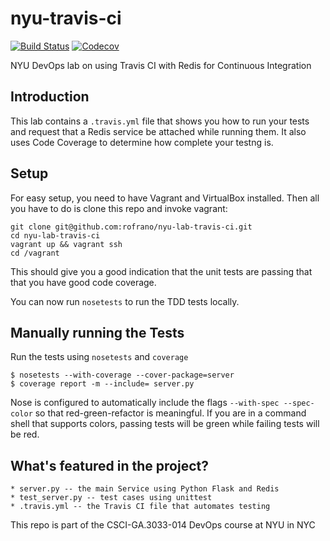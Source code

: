 # nyu-travis-ci

[![Build Status](https://travis-ci.org/sschweber/nyu-lab-travis-ci.svg?branch=master)](https://travis-ci.org/sschweber/nyu-lab-travis-ci)
[![Codecov](https://img.shields.io/codecov/c/github/sschweber/nyu-lab-travis-ci.svg)]()

NYU DevOps lab on using Travis CI with Redis for Continuous Integration

## Introduction

This lab contains a `.travis.yml` file that shows you how to run your tests and request that a Redis service be attached while running them. It also uses Code Coverage to determine how complete your testng is.

## Setup

For easy setup, you need to have Vagrant and VirtualBox installed. Then all you have to do is clone this repo and invoke vagrant:

    git clone git@github.com:rofrano/nyu-lab-travis-ci.git
    cd nyu-lab-travis-ci
    vagrant up && vagrant ssh
    cd /vagrant

This should give you a good indication that the unit tests are passing that that you have good code coverage.

You can now run `nosetests` to run the TDD tests locally.

## Manually running the Tests

Run the tests using `nosetests` and `coverage`

    $ nosetests --with-coverage --cover-package=server
    $ coverage report -m --include= server.py

Nose is configured to automatically include the flags `--with-spec --spec-color` so that red-green-refactor is meaningful. If you are in a command shell that supports colors, passing tests will be green while failing tests will be red.

## What's featured in the project?

    * server.py -- the main Service using Python Flask and Redis
    * test_server.py -- test cases using unittest
    * .travis.yml -- the Travis CI file that automates testing

This repo is part of the CSCI-GA.3033-014 DevOps course at NYU in NYC
